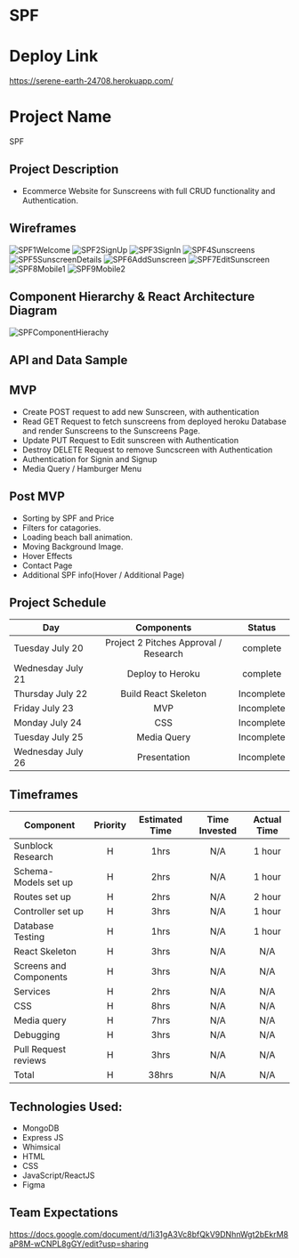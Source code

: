# SPF

# Deploy Link
https://serene-earth-24708.herokuapp.com/

# Project Name
SPF

## Project Description

- Ecommerce Website for Sunscreens with full CRUD functionality and Authentication.

## Wireframes
![SPF1Welcome](https://user-images.githubusercontent.com/83293460/126356423-5cfdbf17-4057-46a9-ab3f-539bc41e2327.png)
![SPF2SignUp](https://user-images.githubusercontent.com/83293460/126356418-4b00a5fb-34ec-4a6d-88ad-f8bfcef4655b.png)
![SPF3SignIn](https://user-images.githubusercontent.com/83293460/126356419-18ae973c-f8ee-407d-a321-e4017398b261.png)
![SPF4Sunscreens](https://user-images.githubusercontent.com/83293460/126356421-04d8da34-9834-4288-a752-4d729ed43d02.png)
![SPF5SunscreenDetails](https://user-images.githubusercontent.com/83293460/126356414-807b8559-a6a5-46b2-ab07-a2e151fb74bd.png)
![SPF6AddSunscreen](https://user-images.githubusercontent.com/83293460/126356410-bdaa434d-1c01-4000-ba18-ea5d6fb906f7.png)
![SPF7EditSunscreen](https://user-images.githubusercontent.com/83293460/126356420-4bd77753-41ce-4f2f-b448-f5ff7620f841.png)
![SPF8Mobile1](https://user-images.githubusercontent.com/83293460/126356412-2089b5f1-4e54-4dc8-aa4b-7c02f15179aa.png)
![SPF9Mobile2](https://user-images.githubusercontent.com/83293460/126356408-dd46f2d8-0cc6-4af9-b334-463e7fbefd53.png)

## Component Hierarchy & React Architecture Diagram
![SPFComponentHierachy](https://user-images.githubusercontent.com/83293460/126376995-aa0b4834-4ed8-4696-a9dc-33d79138ac2d.png)

## API and Data Sample


## MVP
- Create POST request to add new Sunscreen, with authentication 
- Read GET Request to fetch sunscreens from deployed heroku Database and render Sunscreens to the Sunscreens Page.
- Update PUT Request to Edit sunscreen with Authentication
- Destroy DELETE Request to remove Suncscreen with Authentication
- Authentication for Signin and Signup
- Media Query / Hamburger Menu


## Post MVP
- Sorting by SPF and Price
- Filters for catagories.
- Loading beach ball animation.
- Moving Background Image.
- Hover Effects
- Contact Page
- Additional SPF info(Hover / Additional Page)


## Project Schedule

| Day | Components | Status |
| --- | :---: |  :---: | 
| Tuesday July 20|Project 2 Pitches Approval / Research| complete|  
| Wednesday July 21 | Deploy to Heroku| complete| 
| Thursday July 22| Build React Skeleton | Incomplete|  
| Friday July 23| MVP | Incomplete| 
| Monday July 24| CSS | Incomplete|
| Tuesday July 25 | Media Query | Incomplete| 
| Wednesday July 26 | Presentation | Incomplete| 



## Timeframes 

| Component | Priority | Estimated Time | Time Invested | Actual Time |
| --- | :---: |  :---: | :---: | :---: |
| Sunblock Research| H | 1hrs|  N/A  | 1 hour |
| Schema- Models set up | H | 2hrs|   N/A  | 1 hour |
| Routes set up| H | 2hrs|   N/A  | 2 hour |
| Controller set up | H | 3hrs|   N/A   | 1 hour |
| Database Testing| H | 1hrs|   N/A   | 1 hour |
| React Skeleton| H | 3hrs|   N/A   | N/A |
| Screens and Components| H | 3hrs|  N/A    | N/A |
| Services | H | 2hrs|   N/A   | N/A |
| CSS | H | 8hrs|   N/A   | N/A |
| Media query | H | 7hrs|   N/A  | N/A |
| Debugging | H | 3hrs|   N/A   | N/A |
| Pull Request reviews  | H | 3hrs|   N/A   | N/A |
| Total | H | 38hrs|  N/A   | N/A  |

## Technologies Used:
- MongoDB
- Express JS
- Whimsical
- HTML
- CSS
- JavaScript/ReactJS
- Figma

## Team Expectations
https://docs.google.com/document/d/1i31gA3Vc8bfQkV9DNhnWgt2bEkrM8aP8M-wCNPL8gGY/edit?usp=sharing
